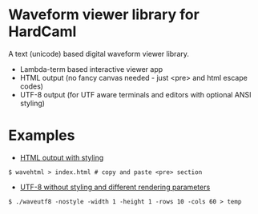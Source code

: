# Waveform viewer library for HardCaml

A text (unicode) based digital waveform viewer library.

* Lambda-term based interactive viewer app
* HTML output (no fancy canvas needed - just \<pre\> and html escape codes)
* UTF-8 output (for UTF aware terminals and editors with optional ANSI styling)

# Examples

* [HTML output with styling](www.ujamjar.com/hardcaml/wave-term/index.html)

```
$ wavehtml > index.html # copy and paste <pre> section
```

* [UTF-8 without styling and different rendering parameters](https://raw.githubusercontent.com/ujamjar/hardcaml-wave-term/master/test/wave.txt)

```
$ ./waveutf8 -nostyle -width 1 -height 1 -rows 10 -cols 60 > temp
```

